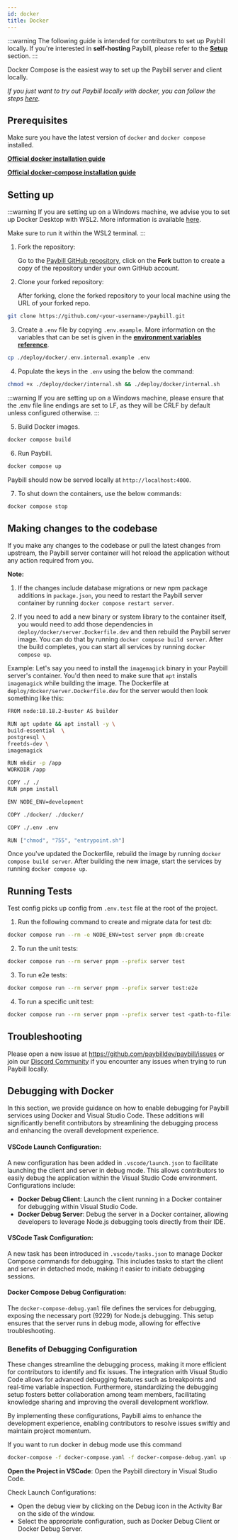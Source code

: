```yaml
---
id: docker
title: Docker
---
```


:::warning
The following guide is intended for contributors to set up Paybill locally. If you're interested in **self-hosting** Paybill, please refer to the **[Setup](/docs/setup/)** section.
:::

Docker Compose is the easiest way to set up the Paybill server and client locally.

_If you just want to try out Paybill locally with docker, you can follow the steps [here](/docs/setup/try-paybill)._

## Prerequisites

Make sure you have the latest version of `docker` and `docker compose` installed.

**[Official docker installation guide](https://docs.docker.com/desktop/)**

**[Official docker-compose installation guide](https://docs.docker.com/compose/install/)**

## Setting up

:::warning
If you are setting up on a Windows machine, we advise you to set up Docker Desktop with WSL2. More information is available [here](https://docs.docker.com/desktop/windows/wsl/).

Make sure to run it within the WSL2 terminal.
:::

1. Fork the repository:

   Go to the [Paybill GitHub repository](https://github.com/paybilldev/paybill), click on the **Fork** button to create a copy of the repository under your own GitHub account.

2. Clone your forked repository:

   After forking, clone the forked repository to your local machine using the URL of your forked repo.

```bash
git clone https://github.com/<your-username>/paybill.git
```

3. Create a `.env` file by copying `.env.example`. More information on the variables that can be set is given in the **[environment variables reference](/docs/setup/env-vars)**.

```bash
cp ./deploy/docker/.env.internal.example .env
```

4. Populate the keys in the `.env` using the below the command:

```bash
chmod +x ./deploy/docker/internal.sh && ./deploy/docker/internal.sh
```

:::warning
If you are setting up on a Windows machine, please ensure that the .env file line endings are set to LF, as they will be CRLF by default unless configured otherwise.
:::

5. Build Docker images.

```bash
docker compose build
```

6. Run Paybill.

```bash
docker compose up
```

Paybill should now be served locally at `http://localhost:4000`.

7. To shut down the containers, use the below commands:

```bash
docker compose stop
```

## Making changes to the codebase

If you make any changes to the codebase or pull the latest changes from upstream, the Paybill server container will hot reload the application without any action required from you.

**Note:**

1. If the changes include database migrations or new npm package additions in `package.json`, you need to restart the Paybill server container by running `docker compose restart server`.

2. If you need to add a new binary or system library to the container itself, you would need to add those dependencies in `deploy/docker/server.Dockerfile.dev` and then rebuild the Paybill server image. You can do that by running `docker compose build server`. After the build completes, you can start all services by running `docker compose up`.

Example:
Let's say you need to install the `imagemagick` binary in your Paybill server's container. You'd then need to make sure that `apt` installs `imagemagick` while building the image. The Dockerfile at `deploy/docker/server.Dockerfile.dev` for the server would then look something like this:

```bash
FROM node:18.18.2-buster AS builder

RUN apt update && apt install -y \
build-essential  \
postgresql \
freetds-dev \
imagemagick

RUN mkdir -p /app
WORKDIR /app

COPY ./ ./
RUN pnpm install

ENV NODE_ENV=development

COPY ./docker/ ./docker/

COPY ./.env .env

RUN ["chmod", "755", "entrypoint.sh"]
```

Once you've updated the Dockerfile, rebuild the image by running `docker compose build server`. After building the new image, start the services by running `docker compose up`.

## Running Tests

Test config picks up config from `.env.test` file at the root of the project.

1. Run the following command to create and migrate data for test db:

```bash
docker compose run --rm -e NODE_ENV=test server pnpm db:create
```

2. To run the unit tests:

```bash
docker compose run --rm server pnpm --prefix server test
```

3. To run e2e tests:

```bash
docker compose run --rm server pnpm --prefix server test:e2e
```

4. To run a specific unit test:

```bash
docker compose run --rm server pnpm --prefix server test <path-to-file>
```

## Troubleshooting

Please open a new issue at https://github.com/paybilldev/paybill/issues or join our [Discord Community](https://discord.gg/v9rYchap) if you encounter any issues when trying to run Paybill locally.

## Debugging with Docker

In this section, we provide guidance on how to enable debugging for Paybill services using Docker and Visual Studio Code. These additions will significantly benefit contributors by streamlining the debugging process and enhancing the overall development experience.

#### VSCode Launch Configuration:

A new configuration has been added in `.vscode/launch.json` to facilitate launching the client and server in debug mode. This allows contributors to easily debug the application within the Visual Studio Code environment. Configurations include:

- **Docker Debug Client**: Launch the client running in a Docker container for debugging within Visual Studio Code.
- **Docker Debug Server**: Debug the server in a Docker container, allowing developers to leverage Node.js debugging tools directly from their IDE.

#### VSCode Task Configuration:

A new task has been introduced in `.vscode/tasks.json` to manage Docker Compose commands for debugging. This includes tasks to start the client and server in detached mode, making it easier to initiate debugging sessions.

#### Docker Compose Debug Configuration:

The `docker-compose-debug.yaml` file defines the services for debugging, exposing the necessary port (9229) for Node.js debugging. This setup ensures that the server runs in debug mode, allowing for effective troubleshooting.

### Benefits of Debugging Configuration

These changes streamline the debugging process, making it more efficient for contributors to identify and fix issues. The integration with Visual Studio Code allows for advanced debugging features such as breakpoints and real-time variable inspection. Furthermore, standardizing the debugging setup fosters better collaboration among team members, facilitating knowledge sharing and improving the overall development workflow.

By implementing these configurations, Paybill aims to enhance the development experience, enabling contributors to resolve issues swiftly and maintain project momentum.

If you want to run docker in debug mode use this command

```bash
docker-compose -f docker-compose.yaml -f docker-compose-debug.yaml up --build
```

**Open the Project in VSCode**: Open the Paybill directory in Visual Studio Code.

Check Launch Configurations:

- Open the debug view by clicking on the Debug icon in the Activity Bar on the side of the window.
- Select the appropriate configuration, such as Docker Debug Client or Docker Debug Server.